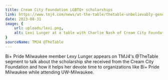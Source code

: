 ```yaml
---
title: Cream City Foundation LGBTQ+ scholarships
link: https://www.tmj4.com/news/at-the-table/thetable-unbelievably-generous-student-talks-about-cream-city-foundation-lgbtq-scholarships
date: 2023-08-31
image: {
    url: uploads/lexi.png,
    alt: Lexi Lunger at a table with Charlie Nash of Cream City Foundation being interviewed by Charles Benson and Shannon Sims of TMJ4
}
sourceName: TMJ4 @TheTable
---
```


Bi+ Pride Milwaukee member Lexy Lunger appears on TMJ4's @TheTable segment to talk about the scholarship she received from the Cream City Foundation and how it helps her devote time to organizations like Bi+ Pride Milwaukee while attending UW-Milwaukee.